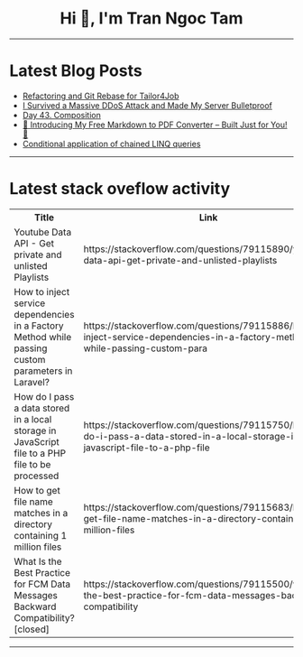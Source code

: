<h1 align="center">Hi 👋, I'm Tran Ngoc Tam</h1>

---

# Latest Blog Posts 
<!-- BLOG-POST-LIST:START -->
- [Refactoring and Git Rebase for Tailor4Job](https://dev.to/inderpreet/blog-post-refactoring-and-git-rebase-for-tailor4job-1i19)
- [I Survived a Massive DDoS Attack and Made My Server Bulletproof](https://dev.to/jimmymcbride/i-survived-a-massive-ddos-attack-and-made-my-server-bulletproof-21gh)
- [Day 43. Composition](https://dev.to/kiolk/day-43-composition-eb6)
- [🚀 Introducing My Free Markdown to PDF Converter – Built Just for You! 🚀](https://dev.to/mycko22/introducing-my-free-markdown-to-pdf-converter-built-just-for-you-o95)
- [Conditional application of chained LINQ queries](https://dev.to/veloek/conditional-application-of-chained-linq-queries-560p)
<!-- BLOG-POST-LIST:END -->

---

# Latest stack oveflow activity
<table>
  <tr><th>Title</th><th>Link</th></tr>
  <!-- STACKOVERFLOW:START --><tr><td>Youtube Data API - Get private and unlisted Playlists</td><td>https://stackoverflow.com/questions/79115890/youtube-data-api-get-private-and-unlisted-playlists</td></tr><tr><td>How to inject service dependencies in a Factory Method while passing custom parameters in Laravel?</td><td>https://stackoverflow.com/questions/79115886/how-to-inject-service-dependencies-in-a-factory-method-while-passing-custom-para</td></tr><tr><td>How do I pass a data stored in a local storage in JavaScript file to a PHP file to be processed</td><td>https://stackoverflow.com/questions/79115750/how-do-i-pass-a-data-stored-in-a-local-storage-in-javascript-file-to-a-php-file</td></tr><tr><td>How to get file name matches in a directory containing 1 million files</td><td>https://stackoverflow.com/questions/79115683/how-to-get-file-name-matches-in-a-directory-containing-1-million-files</td></tr><tr><td>What Is the Best Practice for FCM Data Messages Backward Compatibility? [closed]</td><td>https://stackoverflow.com/questions/79115500/what-is-the-best-practice-for-fcm-data-messages-backward-compatibility</td></tr><!-- STACKOVERFLOW:END -->
</table>

---


